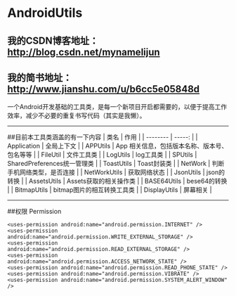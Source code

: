 # AndroidUtils
## 我的CSDN博客地址：http://blog.csdn.net/mynamelijun
## 我的简书地址： http://www.jianshu.com/u/b6cc5e05848d

一个Android开发基础的工具类，是每一个新项目开启都需要的，以便于提高工作效率，减少不必要的重复书写代码（其实是我懒）。

---

##目前本工具类涵盖的有一下内容
| 类名        | 作用   |
| --------   | -----:  |
| Application     | 全局上下文 |
| APPUtils        |   App 相关信息，包括版本名称、版本号、包名等等   |
| FileUtil        |    文件工具类    |
| LogUtils        |    log工具类    |
| SPUtils        |    SharedPreferences统一管理类    |
| ToastUtils        |    Toast封装类    |
| NetWork        |    判断手机网络类型，是否连接    |
| NetWorkUtils        |    获取网络状态    |
| JsonUtils        |    json的转换    |
| AssetsUtils        |    Assets获取的相关操作类    |
| BASE64Utils        |    bese64的转换    |
| BitmapUtils        |    bitmap图片的相互转换工具类    |
| DisplayUtils        |    屏幕相关    |


---
##权限 Permission
```
<uses-permission android:name="android.permission.INTERNET" />
<uses-permission android:name="android.permission.WRITE_EXTERNAL_STORAGE" />
<uses-permission android:name="android.permission.READ_EXTERNAL_STORAGE" />
<uses-permission android:name="android.permission.ACCESS_NETWORK_STATE" />
<uses-permission android:name="android.permission.READ_PHONE_STATE" />
<uses-permission android:name="android.permission.VIBRATE" />
<uses-permission android:name="android.permission.SYSTEM_ALERT_WINDOW" />
```

